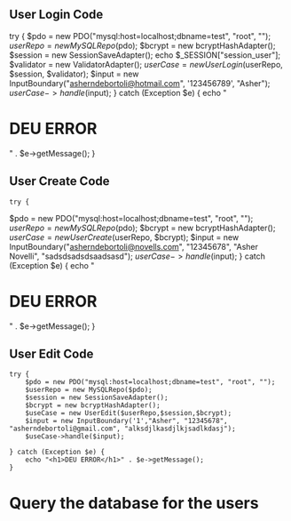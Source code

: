 ## User Login Code

   try {
  $pdo = new PDO("mysql:host=localhost;dbname=test", "root", "");
  $userRepo = new MySQLRepo($pdo);
  $bcrypt = new bcryptHashAdapter();
  $session = new SessionSaveAdapter();
  echo $_SESSION["session_user"];
  $validator = new ValidatorAdapter();
  $userCase = new UserLogin($userRepo, $session, $validator);
  $input = new InputBoundary("asherndebortoli@hotmail.com", '123456789', "Asher");
  $userCase->handle($input);
} catch (Exception $e) {
  echo "<h1>DEU ERROR</h1>" . $e->getMessage();
}

## User Create Code

    try {
  $pdo = new PDO("mysql:host=localhost;dbname=test", "root", "");
  $userRepo = new MySQLRepo($pdo);
  $bcrypt = new bcryptHashAdapter();
  $userCase = new UserCreate($userRepo, $bcrypt);
  $input = new InputBoundary("asherndebortoli@novells.com", "12345678", "Asher Novelli", "sadsdsadsdsaadsasd");
  $userCase->handle($input);
} catch (Exception $e) {
  echo "<h1>DEU ERROR</h1>" . $e->getMessage();
}

## User Edit Code

    try {
        $pdo = new PDO("mysql:host=localhost;dbname=test", "root", "");
        $userRepo = new MySQLRepo($pdo);
        $session = new SessionSaveAdapter();
        $bcrypt = new bcryptHashAdapter();
        $useCase = new UserEdit($userRepo,$session,$bcrypt);
        $input = new InputBoundary('1',"Asher", "12345678", "asherndebortoli@gmail.com", "alksdjlkasdjlkjsadlkdasj");
        $useCase->handle($input);
    
    } catch (Exception $e) {
        echo "<h1>DEU ERROR</h1>" . $e->getMessage();
    }







# Query the database for the users

